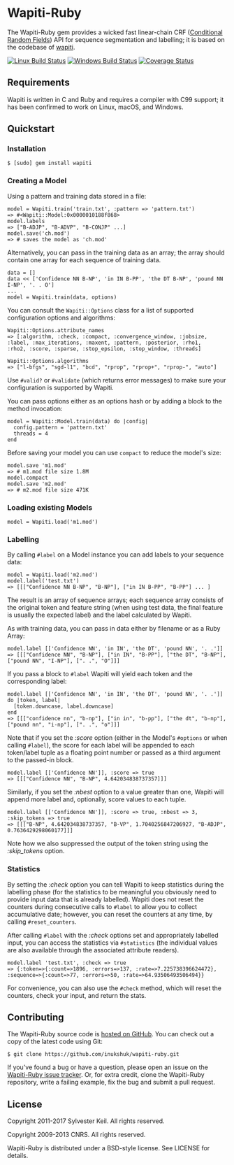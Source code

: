 Wapiti-Ruby
===========
The Wapiti-Ruby gem provides a wicked fast linear-chain CRF
([Conditional Random Fields](http://en.wikipedia.org/wiki/Conditional_random_field))
API for sequence segmentation and labelling; it is based on the
codebase of [wapiti](http://wapiti.limsi.fr/).

[![Linux Build Status](https://travis-ci.org/inukshuk/wapiti-ruby.svg?branch=master)](https://travis-ci.org/inukshuk/wapiti-ruby)
[![Windows Build Status](https://ci.appveyor.com/api/projects/status/12rtxe2o8p55g1w6/branch/master?svg=true)](https://ci.appveyor.com/project/inukshuk/wapiti-ruby/branch/master)
[![Coverage Status](https://coveralls.io/repos/github/inukshuk/wapiti-ruby/badge.svg?branch=master)](https://coveralls.io/github/inukshuk/wapiti-ruby?branch=master)

Requirements
------------
Wapiti is written in C and Ruby and requires a compiler with C99 support; it has
been confirmed to work on Linux, macOS, and Windows.

Quickstart
----------

### Installation

    $ [sudo] gem install wapiti

### Creating a Model

Using a pattern and training data stored in a file:

    model = Wapiti.train('train.txt', :pattern => 'pattern.txt')
    => #<Wapiti::Model:0x0000010188f868>
    model.labels
    => ["B-ADJP", "B-ADVP", "B-CONJP" ...]
    model.save('ch.mod')
    => # saves the model as 'ch.mod'

Alternatively, you can pass in the training data as an array; the array
should contain one array for each sequence of training data.

    data = []
    data << ['Confidence NN B-NP', 'in IN B-PP', 'the DT B-NP', 'pound NN I-NP', '. . O']
    ...
    model = Wapiti.train(data, options)

You can consult the `Wapiti::Options` class for a list of supported
configuration options and algorithms:

    Wapiti::Options.attribute_names
    => [:algorithm, :check, :compact, :convergence_window, :jobsize,
    :label, :max_iterations, :maxent, :pattern, :posterior, :rho1,
    :rho2, :score, :sparse, :stop_epsilon, :stop_window, :threads]

    Wapiti::Options.algorithms
    => ["l-bfgs", "sgd-l1", "bcd", "rprop", "rprop+", "rprop-", "auto"]

Use `#valid?` or `#validate` (which returns error messages) to make sure
your configuration is supported by Wapiti.

You can pass options either as an options hash or by adding a block to the
method invocation:

    model = Wapiti::Model.train(data) do |config|
      config.pattern = 'pattern.txt'
      threads = 4
    end

Before saving your model you can use `compact` to reduce the model's size:

    model.save 'm1.mod'
    => # m1.mod file size 1.8M
    model.compact
    model.save 'm2.mod'
    => # m2.mod file size 471K


### Loading existing Models

    model = Wapiti.load('m1.mod')

### Labelling

By calling `#label` on a Model instance you can add labels to your sequence
data:

    model = Wapiti.load('m2.mod')
    model.label('test.txt')
    => [[["Confidence NN B-NP", "B-NP"], ["in IN B-PP", "B-PP"] ... ]

The result is an array of sequence arrays; each sequence array consists of
the original token and feature string (when using test data, the final
feature is usually the expected label) and the label calculated by Wapiti.

As with training data, you can pass in data either by filename or as
a Ruby Array:

    model.label [['Confidence NN', 'in IN', 'the DT', 'pound NN', '. .']]
    => [[["Confidence NN", "B-NP"], ["in IN", "B-PP"], ["the DT", "B-NP"],
    ["pound NN", "I-NP"], [". .", "O"]]]

If you pass a block to `#label` Wapiti will yield each token and the
corresponding label:

    model.label [['Confidence NN', 'in IN', 'the DT', 'pound NN', '. .']] do |token, label|
      [token.downcase, label.downcase]
    end
    => [[["confidence nn", "b-np"], ["in in", "b-pp"], ["the dt", "b-np"],
    ["pound nn", "i-np"], [". .", "o"]]]

Note that if you set the *:score* option (either in the Model's `#options` or
when calling `#label`), the score for each label will be appended to
each token/label tuple as a floating point number or passed as a third
argument to the passed-in block.

    model.label [['Confidence NN']], :score => true
    => [[["Confidence NN", "B-NP", 4.642034838737357]]]

Similarly, if you set the *:nbest* option to a value greater than one, Wapiti
will append more label and, optionally, score values to each tuple.

    model.label [['Confidence NN']], :score => true, :nbest => 3, :skip_tokens => true
    => [[["B-NP", 4.642034838737357, "B-VP", 1.7040256847206927, "B-ADJP", 0.7636429298060177]]]

Note how we also suppressed the output of the token string using the
*:skip_tokens* option.

### Statistics

By setting the *:check* option you can tell Wapiti to keep statistics during
the labelling phase (for the statistics to be meaningful you obviously need
to provide input data that is already labelled). Wapiti does not reset the
counters during consecutive calls to `#label` to allow you to collect
accumulative date; however, you can reset the counters at any time, by calling
`#reset_counters`.

After calling `#label` with the *:check* options set and appropriately labelled
input, you can access the statistics via `#statistics` (the individual values
are also available through the associated attribute readers).

    model.label 'test.txt', :check => true
    => {:token=>{:count=>1896, :errors=>137, :rate=>7.225738396624472},
    :sequence=>{:count=>77, :errors=>50, :rate=>64.93506493506494}}

For convenience, you can also use the `#check` method, which
will reset the counters, check your input, and return the stats.

Contributing
------------
The Wapiti-Ruby source code is
[hosted on GitHub](http://github.com/inukshuk/wapiti-ruby/).
You can check out a copy of the latest code using Git:

    $ git clone https://github.com/inukshuk/wapiti-ruby.git

If you've found a bug or have a question, please open an issue on the
[Wapiti-Ruby issue tracker](http://github.com/inukshuk/wapiti-ruby/issues).
Or, for extra credit, clone the Wapiti-Ruby repository, write a failing
example, fix the bug and submit a pull request.


License
-------
Copyright 2011-2017 Sylvester Keil. All rights reserved.

Copyright 2009-2013 CNRS. All rights reserved.

Wapiti-Ruby is distributed under a BSD-style license. See LICENSE for details.
